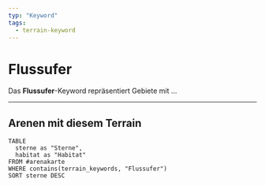 ```yaml
---
typ: "Keyword"
tags:
  - terrain-keyword
---
```


# Flussufer

Das **Flussufer**-Keyword repräsentiert Gebiete mit ...

---
## Arenen mit diesem Terrain

```dataview
TABLE
  sterne as "Sterne",
  habitat as "Habitat"
FROM #arenakarte
WHERE contains(terrain_keywords, "Flussufer")
SORT sterne DESC